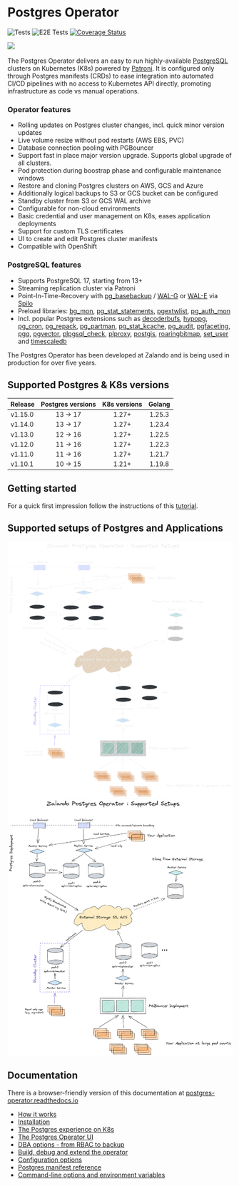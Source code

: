 # Postgres Operator

![Tests](https://github.com/zalando/postgres-operator/workflows/operator-tests/badge.svg)
![E2E Tests](https://github.com/zalando/postgres-operator/workflows/operator-e2e-tests/badge.svg)
[![Coverage Status](https://coveralls.io/repos/github/zalando/postgres-operator/badge.svg?branch=master)](https://coveralls.io/github/zalando/postgres-operator?branch=master)

<img src="docs/diagrams/logo.png" width="200">

The Postgres Operator delivers an easy to run highly-available [PostgreSQL](https://www.postgresql.org/)
clusters on Kubernetes (K8s) powered by [Patroni](https://github.com/zalando/patroni).
It is configured only through Postgres manifests (CRDs) to ease integration into automated CI/CD
pipelines with no access to Kubernetes API directly, promoting infrastructure as code vs manual operations.

### Operator features

* Rolling updates on Postgres cluster changes, incl. quick minor version updates
* Live volume resize without pod restarts (AWS EBS, PVC)
* Database connection pooling with PGBouncer
* Support fast in place major version upgrade. Supports global upgrade of all clusters.
* Pod protection during boostrap phase and configurable maintenance windows
* Restore and cloning Postgres clusters on AWS, GCS and Azure
* Additionally logical backups to S3 or GCS bucket can be configured
* Standby cluster from S3 or GCS WAL archive
* Configurable for non-cloud environments
* Basic credential and user management on K8s, eases application deployments
* Support for custom TLS certificates
* UI to create and edit Postgres cluster manifests
* Compatible with OpenShift

### PostgreSQL features

* Supports PostgreSQL 17, starting from 13+
* Streaming replication cluster via Patroni
* Point-In-Time-Recovery with
[pg_basebackup](https://www.postgresql.org/docs/17/app-pgbasebackup.html) /
[WAL-G](https://github.com/wal-g/wal-g) or [WAL-E](https://github.com/wal-e/wal-e) via [Spilo](https://github.com/zalando/spilo)
* Preload libraries: [bg_mon](https://github.com/CyberDem0n/bg_mon),
[pg_stat_statements](https://www.postgresql.org/docs/17/pgstatstatements.html),
[pgextwlist](https://github.com/dimitri/pgextwlist),
[pg_auth_mon](https://github.com/RafiaSabih/pg_auth_mon)
* Incl. popular Postgres extensions such as
[decoderbufs](https://github.com/debezium/postgres-decoderbufs),
[hypopg](https://github.com/HypoPG/hypopg),
[pg_cron](https://github.com/citusdata/pg_cron),
[pg_repack](https://github.com/reorg/pg_repack),
[pg_partman](https://github.com/pgpartman/pg_partman),
[pg_stat_kcache](https://github.com/powa-team/pg_stat_kcache),
[pg_audit](https://github.com/pgaudit/pgaudit),
[pgfaceting](https://github.com/cybertec-postgresql/pgfaceting),
[pgq](https://github.com/pgq/pgq),
[pgvector](https://github.com/pgvector/pgvector),
[plpgsql_check](https://github.com/okbob/plpgsql_check),
[plproxy](https://github.com/plproxy/plproxy),
[postgis](https://postgis.net/),
[roaringbitmap](https://github.com/ChenHuajun/pg_roaringbitmap),
[set_user](https://github.com/pgaudit/set_user) and
[timescaledb](https://github.com/timescale/timescaledb)

The Postgres Operator has been developed at Zalando and is being used in
production for over five years.

## Supported Postgres & K8s versions

| Release   | Postgres versions | K8s versions      | Golang  |
| :-------- | :---------------: | :---------------: | :-----: |
| v1.15.0   | 13 &rarr; 17      | 1.27+             | 1.25.3  |
| v1.14.0   | 13 &rarr; 17      | 1.27+             | 1.23.4  |
| v1.13.0   | 12 &rarr; 16      | 1.27+             | 1.22.5  |
| v1.12.0   | 11 &rarr; 16      | 1.27+             | 1.22.3  |
| v1.11.0   | 11 &rarr; 16      | 1.27+             | 1.21.7  |
| v1.10.1   | 10 &rarr; 15      | 1.21+             | 1.19.8  |

## Getting started

For a quick first impression follow the instructions of this
[tutorial](docs/quickstart.md).

## Supported setups of Postgres and Applications

![Features](docs/diagrams/neutral_operator_dark.png#gh-dark-mode-only)
![Features](docs/diagrams/neutral_operator_light.png#gh-light-mode-only)

## Documentation

There is a browser-friendly version of this documentation at
[postgres-operator.readthedocs.io](https://postgres-operator.readthedocs.io)

* [How it works](docs/index.md)
* [Installation](docs/quickstart.md#deployment-options)
* [The Postgres experience on K8s](docs/user.md)
* [The Postgres Operator UI](docs/operator-ui.md)
* [DBA options - from RBAC to backup](docs/administrator.md)
* [Build, debug and extend the operator](docs/developer.md)
* [Configuration options](docs/reference/operator_parameters.md)
* [Postgres manifest reference](docs/reference/cluster_manifest.md)
* [Command-line options and environment variables](docs/reference/command_line_and_environment.md)
